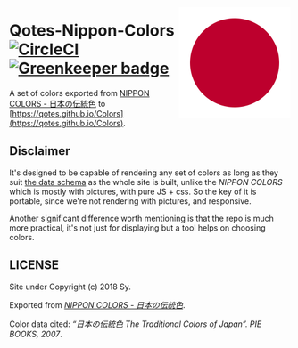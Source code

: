 <a href="https://qotes.github.io/Colors"><img src="https://raw.githubusercontent.com/Qotes/Colors/master/src/logo.svg?sanitize=true" height="200" align="right"></a>

# Qotes-Nippon-Colors [![CircleCI](https://img.shields.io/circleci/project/github/Qotes/Colors/master.svg)](https://circleci.com/gh/Qotes/Colors) [![Greenkeeper badge](https://badges.greenkeeper.io/Qotes/Colors.svg)](https://greenkeeper.io/)

A set of colors exported from [NIPPON COLORS - 日本の伝統色](http://nipponcolors.com) to [https://qotes.github.io/Colors](https://qotes.github.io/Colors).

## Disclaimer

It's designed to be capable of rendering any set of colors as long as they suit [the data schema](src/colors.ts) as the whole site is built, unlike the _NIPPON COLORS_ which is mostly with pictures, with pure JS + css. So the key of it is portable, since we're not rendering with pictures, and responsive.

Another significant difference worth mentioning is that the repo is much more practical, it's not just for displaying but a tool helps on choosing colors.

## LICENSE

Site under Copyright (c) 2018 Sy.

Exported from _[NIPPON COLORS - 日本の伝統色](http://nipponcolors.com)_.

Color data cited: _“日本の伝統色 The Traditional Colors of Japan”. PIE BOOKS, 2007_.

